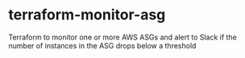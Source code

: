 # terraform-monitor-asg
Terraform to monitor one or more AWS ASGs and alert to Slack if the number of instances in the ASG drops below a threshold
